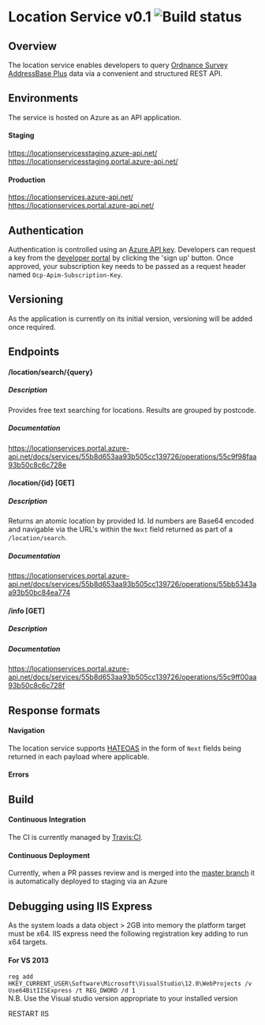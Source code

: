 # Location Service v0.1 ![Build status](https://travis-ci.org/NHSChoices/location-service.svg?branch=master "Build status")

## Overview

The location service enables developers to query [Ordnance Survey AddressBase Plus](https://www.ordnancesurvey.co.uk/business-and-government/products/addressbase-plus.html) data via a convenient and structured REST API. 

## Environments

The service is hosted on Azure as an API application.

#### Staging

https://locationservicesstaging.azure-api.net/  
https://locationservicesstaging.portal.azure-api.net/

#### Production

https://locationservices.azure-api.net/  
https://locationservices.portal.azure-api.net/

## Authentication

Authentication is controlled using an [Azure API key](https://azure.microsoft.com/en-gb/documentation/articles/api-management-get-started/). Developers can request a key from the [developer portal](https://locationservices.portal.azure-api.net/) by clicking the 'sign up' button. Once approved, your subscription key needs to be passed as a request header named `Ocp-Apim-Subscription-Key`.

## Versioning

As the application is currently on its initial version, versioning will be added once required.

## Endpoints

#### /location/search/{query}

##### Description
Provides free text searching for locations. Results are grouped by postcode.

##### Documentation
https://locationservices.portal.azure-api.net/docs/services/55b8d653aa93b505cc139726/operations/55c9f98faa93b50c8c6c728e

#### /location/{id} [GET]

##### Description
Returns an atomic location by provided Id. Id numbers are Base64 encoded and navigable via the URL's  within the `Next` field returned as part of a `/location/search`.

##### Documentation
https://locationservices.portal.azure-api.net/docs/services/55b8d653aa93b505cc139726/operations/55bb5343aa93b50bc84ea774

#### /info [GET]

##### Description

##### Documentation
https://locationservices.portal.azure-api.net/docs/services/55b8d653aa93b505cc139726/operations/55c9ff00aa93b50c8c6c728f

## Response formats

#### Navigation

The location service supports [HATEOAS](http://martinfowler.com/articles/richardsonMaturityModel.html#level3) in the form of `Next` fields being returned in each payload where applicable.

#### Errors

## Build

#### Continuous Integration

The CI is currently managed by [Travis:CI](https://travis-ci.org/NHSChoices/location-service).

#### Continuous Deployment

Currently, when a PR passes review and is merged into the [master branch](https://github.com/NHSChoices/location-service/tree/master) it is automatically deployed to staging via an Azure

## Debugging using IIS Express
As the system loads a data object > 2GB into memory the platform target must be x64.
IIS express need the following registration key adding to run x64 targets.

#### For VS 2013
`reg add HKEY_CURRENT_USER\Software\Microsoft\VisualStudio\12.0\WebProjects /v Use64BitIISExpress /t REG_DWORD /d 1`  
N.B. Use the Visual studio version appropriate to your installed version

RESTART IIS

